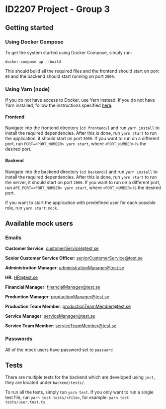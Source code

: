 # ID2207 Project - Group 3

## Getting started

### Using Docker Compose

To get the system started using Docker Compose, simply run:

```
docker-compose up --build
```

This should build all the required files and the frontend should start on port `80` and the backend should start running on port `2000`.

### Using Yarn (node)

If you do not have access to Docker, use Yarn instead. If you do not have Yarn installed, follow the instructions specified [here](https://classic.yarnpkg.com/en/docs/install/).

#### Frontend

Navigate into the frontend directory (`cd frontend/`) and run `yarn install` to install the required dependencies. After this is done, run `yarn start` to run the application, it should start on port `3000`. If you want to run on a different port, run `PORT=<PORT_NUMBER> yarn start`, where `<PORT_NUMBER>` is the desired port.

#### Backend

Navigate into the backend directory (`cd backend/`) and run `yarn install` to install the required dependencies. After this is done, run `yarn start` to run the server, it should start on port `2000`. If you want to run on a different port, run `API_PORT=<PORT_NUMBER> yarn start`, where `<PORT_NUMBER>` is the desired port.

If you want to start the application with predefined user for each possible role, run `yarn start:mock`.

## Available mock users

### Emails

**Customer Service**: customerService@test.se

**Senior Customer Service Officer**: seniorCustomerService@test.se

**Administration Manager**: administrationManager@test.se

**HR**: HR@test.se

**Financial Manager**: financialManager@test.se

**Production Manager**: productionManager@test.se

**Production Team Member**: productionTeamMember@test.se

**Service Manager**: serviceManager@test.se

**Service Team Member**: serviceTeamMember@test.se

### Passwords

All of the mock users have password set to `password`

## Tests

There are multiple tests for the backend which are developed using `jest`, they are located under `backend/tests/`.

To run all the tests, simply run `yarn test`. If you only want to run a single test file, run `yarn test tests/<file>`, for example: `yarn test tests/user.test.ts`
